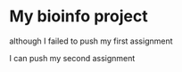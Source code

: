 # My bioinfo project

although I failed to push my first assignment

I can push my second assignment 
